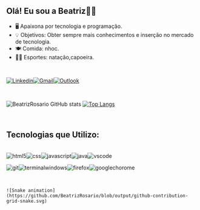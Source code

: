 
## Olá! Eu sou a Beatriz👋😃



- 🖥️ Apaixona por tecnologia e programação.
- 💡 Objetivos: Obter sempre mais conhecimentos e inserção no mercado de tecnologia.
- 🍽️ Comida: nhoc.
- 🤽‍♀️ Esportes: natação,capoeira.

</br>


<div>

  [![Linkedin](https://img.shields.io/badge/LinkedIn-0077B5?style=for-the-badge&logo=linkedin&logoColor=white)](https://www.linkedin.com/in/beatriz-rosario-3a5343199/)[![Gmail](https://img.shields.io/badge/Gmail-D14836?style=for-the-badge&logo=gmail&logoColor=white)](mailto:beatriz.cristina.rosarioo@gmail.com?subject=Entre%20em%20contato%20comigo )[![Outlook](https://img.shields.io/badge/Microsoft_Outlook-0078D4?style=for-the-badge&logo=microsoft-outlook&logoColor=white)](  mailto:beatriz.cristina.rosario@hotmail.com?bcc=beatriz.cristina.rosarioo@gmail.com&?subject=Entre%20em%20contato%20comigo  )

</div>

</br>

![BeatrizRosario GitHub stats](https://github-readme-stats.vercel.app/api?username=BeatrizRosario&show_icons=true&theme=radical) 
[![Top Langs](https://github-readme-stats.vercel.app/api/top-langs/?username=BeatrizRosario&langs_count=8&theme=radical)](https://github.com/anuraghazra/github-readme-stats)


</br>

## Tecnologias que Utilizo:

<div style="display: inline_block"></br>
   <img align="center" alt="html5" src="https://img.shields.io/badge/HTML-239120?style=for-the-badge&logo=html5&logoColor=white"/><img align="center" alt="css" src="https://img.shields.io/badge/CSS-239120?&style=for-the-badge&logo=css3&logoColor=white"/><img align="center" alt="javascript" src="https://img.shields.io/badge/JavaScript-F7DF1E?style=for-the-badge&logo=javascript&logoColor=black"/><img align="center" alt="java" src="https://img.shields.io/badge/Java-ED8B00?style=for-the-badge&logo=java&logoColor=white"/><img align="center" alt="vscode" src="https://img.shields.io/badge/Visual_Studio_Code-0078D4?style=for-the-badge&logo=visual%20studio%20code&logoColor=white"/>

   <img align="center" alt="git" src="https://img.shields.io/badge/GIT-E44C30?style=for-the-badge&logo=git&logoColor=white"/><img align="center" alt="terminalwindows" src="https://img.shields.io/badge/windows%20terminal-4D4D4D?style=for-the-badge&logo=windows%20terminal&logoColor=white"/><img align="center" alt="firefox" src="https://img.shields.io/badge/Firefox_Browser-FF7139?style=for-the-badge&logo=Firefox-Browser&logoColor=white"/><img align="center" alt="googlechorome" src="https://img.shields.io/badge/Google_chrome-4285F4?style=for-the-badge&logo=Google-chrome&logoColor=white"/>


</div>
</br>

    ![Snake animation](https://github.com/BeatrizRosario/blob/output/github-contribution-grid-snake.svg)
